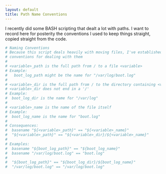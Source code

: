 ```yaml
---
layout: default
title: Path Name Conventions
---
```


I recently did some BASH scripting that dealt a lot with paths.
I want to record here for posterity the conventions I used to keep things
straight, copied straight from the code.

```bash
# Naming Conventions
# Because this script deals heavily with moving files, I've established some
# conventions for dealing with them
#
# <variable>_path is the full path from / to a file <variable>
# Example:
#   boot_log_path might be the name for "/var/log/boot.log"
#
# <variable>_dir is the full path from / to the directory containing <variable>
# <variable>_dir does not end in a '/'
# Example:
#  boot_log_dir is the name for "/var/log"
#
# <variable>_name is the name of the file itself
# Example:
#  boot_log_name is the name for "boot.log"
#
# Consequences:
#  basename "${<variable>_path}" == "${<variable>_name}"
#  "${<variable>_path}" == "${<variable>_dir}/${<variable>_name}"
#
# Examples:
#  basename "${boot_log_path}" == "${boot_log_name}"
#  basename "/var/log/boot.log" == "boot.log"
#
#  "${boot_log_path}" == "${boot_log_dir}/${boot_log_name}"
#  "/var/log/boot.log" == "/var/log/boot.log"
```


